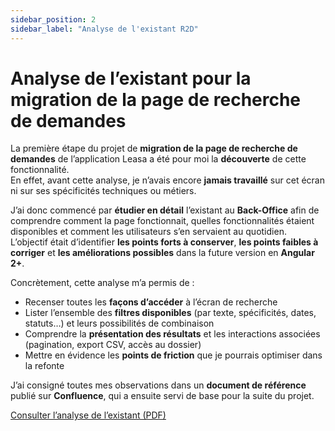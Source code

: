 ```yaml
---
sidebar_position: 2
sidebar_label: "Analyse de l'existant R2D"
---
```

# Analyse de l’existant pour la migration de la page de recherche de demandes

La première étape du projet de **migration de la page de recherche de demandes** de l’application Leasa a été pour moi la **découverte** de cette fonctionnalité.  
En effet, avant cette analyse, je n’avais encore **jamais travaillé** sur cet écran ni sur ses spécificités techniques ou métiers.

J’ai donc commencé par **étudier en détail** l’existant au **Back-Office** afin de comprendre comment la page fonctionnait, quelles fonctionnalités étaient disponibles et comment les utilisateurs s’en servaient au quotidien.  
L’objectif était d’identifier **les points forts à conserver**, **les points faibles à corriger** et **les améliorations possibles** dans la future version en **Angular 2+**.

Concrètement, cette analyse m’a permis de :

- Recenser toutes les **façons d’accéder** à l’écran de recherche  
- Lister l’ensemble des **filtres disponibles** (par texte, spécificités, dates, statuts…) et leurs possibilités de combinaison  
- Comprendre la **présentation des résultats** et les interactions associées (pagination, export CSV, accès au dossier)  
- Mettre en évidence les **points de friction** que je pourrais optimiser dans la refonte

J’ai consigné toutes mes observations dans un **document de référence** publié sur **Confluence**, qui a ensuite servi de base pour la suite du projet.

[Consulter l’analyse de l’existant (PDF)](./../../static/files/RechercheDemande-Analyse_existant.pdf)
